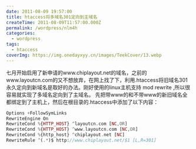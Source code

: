 ```yaml
---
date: 2011-08-09 19:57:00
title: htaccess将多域名301定向到主域名
createTime: 2011-08-09T11:57:00.000Z
permalink: /wordpress/nlm4h
categories:
  - wordpress
tags:
  - htaccess
coverImg: https://img.onedayxyy.cn/images/TeekCover/13.webp
---
```


七月开始启用了新申请的www.chiplayout.net的域名，之前的www.layoutcn.com的又不想放弃，在网上找了下，利用.htaccess将旧域名301永久定向到新域名是取好的办法。刚好使用的linux主机支持 mod rewrite ,所以很容易就实现了多域名定向到了主域名。
先把带www的和不带www的新旧域名全都绑定到了主机上，然后在根目录的.htaccess中添加了以下内容： 
```php
Options +FollowSymLinks  
RewriteEngine On  
RewriteCond %{HTTP_HOST} ^layoutcn.com [NC,OR]  
RewriteCond %{HTTP_HOST} ^www.layoutcn.com [NC,OR]  
RewriteCond %{http_host} ^chiplayout.net [NC]  
RewriteRule ^(.*)$ http://www.chiplayout.net/$1 [L,R=301]  
```
